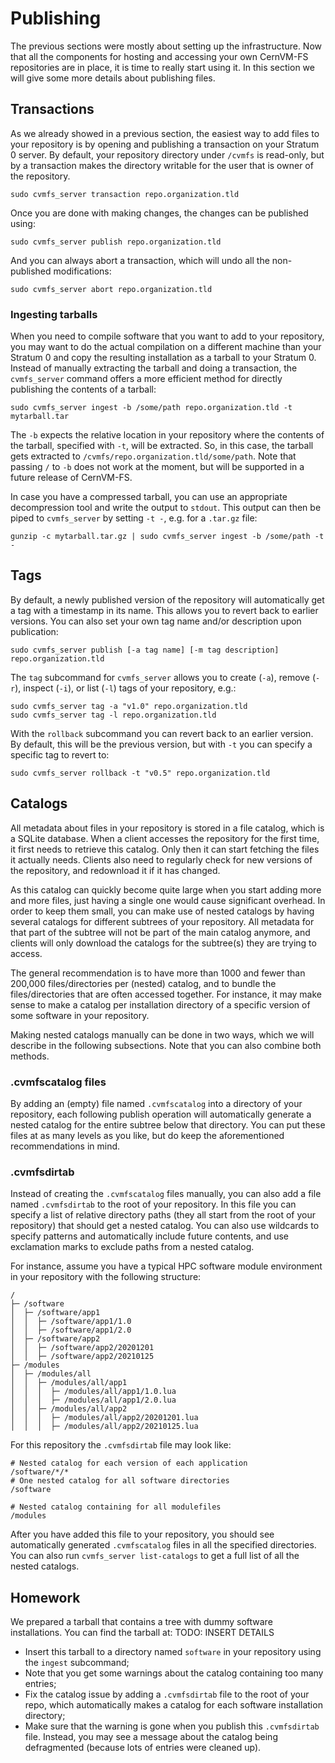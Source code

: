 # Publishing

The previous sections were mostly about setting up the infrastructure. Now that all the components for hosting and accessing your own CernVM-FS repositories are in place, it is time to really start using it.
In this section we will give some more details about publishing files.

## Transactions

As we already showed in a previous section, the easiest way to add files to your repository is by opening and publishing a transaction on your Stratum 0 server.
By default, your repository directory under `/cvmfs` is read-only, but by a transaction makes the directory writable for the user that is owner of the repository.
```
sudo cvmfs_server transaction repo.organization.tld
```

Once you are done with making changes, the changes can be published using:
```
sudo cvmfs_server publish repo.organization.tld
```

And you can always abort a transaction, which will undo all the non-published modifications:
```
sudo cvmfs_server abort repo.organization.tld
```

### Ingesting tarballs

When you need to compile software that you want to add to your repository, you may want to do the actual compilation on a different machine than your Stratum 0 and copy the resulting installation as a tarball to your Stratum 0. Instead of manually extracting the tarball and doing a transaction, the `cvmfs_server` command offers a more efficient method for directly publishing the contents of a tarball:
```
sudo cvmfs_server ingest -b /some/path repo.organization.tld -t mytarball.tar
```
The `-b` expects the relative location in your repository where the contents of the tarball, specified with `-t`, will be extracted. So, in this case, the tarball gets extracted to `/cvmfs/repo.organization.tld/some/path`. Note that passing `/` to `-b` does not work at the moment, but will be supported in a future release of CernVM-FS.

In case you have a compressed tarball, you can use an appropriate decompression tool and write the output to `stdout`.
This output can then be piped to `cvmfs_server` by setting `-t -`, e.g. for a `.tar.gz` file:
```
gunzip -c mytarball.tar.gz | sudo cvmfs_server ingest -b /some/path -t -
```


## Tags

By default, a newly published version of the repository will automatically get a tag with a timestamp in its name. This allows you to revert back to earlier versions.
You can also set your own tag name and/or description upon publication:
```
sudo cvmfs_server publish [-a tag name] [-m tag description] repo.organization.tld
```

The `tag` subcommand for `cvmfs_server` allows you to create (`-a`), remove (`-r`), inspect (`-i`), or list (`-l`) tags of your repository, e.g.:
```
sudo cvmfs_server tag -a "v1.0" repo.organization.tld
sudo cvmfs_server tag -l repo.organization.tld
```

With the `rollback` subcommand you can revert back to an earlier version. By default, this will be the previous version, but with `-t` you can specify a specific tag to revert to:
```
sudo cvmfs_server rollback -t "v0.5" repo.organization.tld
```

## Catalogs
All metadata about files in your repository is stored in a file catalog, which is a SQLite database. When a client accesses the repository for the first time, it first needs to retrieve this catalog. Only then it can start fetching the files it actually needs. Clients also need to regularly check for new versions of the repository, and redownload it if it has changed.

As this catalog can quickly become quite large when you start adding more and more files, just having a single one would cause significant overhead.  In order to keep them small, you can make use of nested catalogs by having several catalogs for different subtrees of your repository. All metadata for that part of the subtree will not be part of the main catalog anymore, and clients will only download the catalogs for the subtree(s) they are trying to access.

The general recommendation is to have more than 1000 and fewer than 200,000 files/directories per (nested) catalog, and to bundle the files/directories that are often accessed together. For instance, it may make sense to make a catalog per installation directory of a specific version of some software in your repository.

Making nested catalogs manually can be done in two ways, which we will describe in the following subsections. Note that you can also combine both methods.

### .cvmfscatalog files
By adding an (empty) file named `.cvmfscatalog` into a directory of your repository, each following publish operation will automatically generate a nested catalog for the entire subtree below that directory. You can put these files at as many levels as you like, but do keep the aforementioned recommendations in mind.

### .cvmfsdirtab
Instead of creating the `.cvmfscatalog` files manually, you can also add a file named `.cvmfsdirtab` to the root of your repository. In this file you can specify a list of relative directory paths (they all start from the root of your repository) that should get a nested catalog. You can also use wildcards to specify patterns and automatically include future contents, and use exclamation marks to exclude paths from a nested catalog.

For instance, assume you have a typical HPC software module environment in your repository with the following structure:
```
/
├─ /software
│  ├─ /software/app1
│  │  ├─ /software/app1/1.0
│  │  ├─ /software/app1/2.0
│  ├─ /software/app2
│  │  ├─ /software/app2/20201201
│  │  ├─ /software/app2/20210125
├─ /modules
│  ├─ /modules/all
│  │  ├─ /modules/all/app1
│  │  │  ├─ /modules/all/app1/1.0.lua
│  │  │  ├─ /modules/all/app1/2.0.lua
│  │  ├─ /modules/all/app2
│  │  │  ├─ /modules/all/app2/20201201.lua
│  │  │  ├─ /modules/all/app2/20210125.lua
```

For this repository the `.cvmfsdirtab` file may look like:
```
# Nested catalog for each version of each application
/software/*/*
# One nested catalog for all software directories
/software

# Nested catalog containing for all modulefiles
/modules
```

After you have added this file to your repository, you should see automatically generated `.cvmfscatalog` files in all the specified directories. You can also run `cvmfs_server list-catalogs` to get a full list of all the nested catalogs.


## Homework
We prepared a tarball that contains a tree with dummy software installations. You can find the tarball at:
TODO: INSERT DETAILS

- Insert this tarball to a directory named `software` in your repository using the `ingest` subcommand;
- Note that you get some warnings about the catalog containing too many entries;
- Fix the catalog issue by adding a `.cvmfsdirtab` file to the root of your repo, which automatically makes a catalog for each software installation directory;
- Make sure that the warning is gone when you publish this `.cvmfsdirtab` file. Instead, you may see a message about the catalog being defragmented (because lots of entries were cleaned up).
